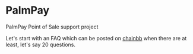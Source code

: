 # PalmPay
PalmPay Point of Sale support project

Let's start with an FAQ which can be posted on [chainbb](https://chainbb.com/f/agorise) when there are at least, let's say 20 questions.
